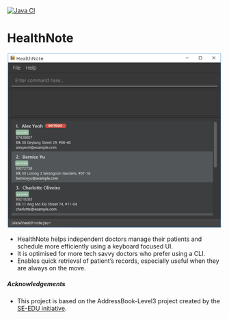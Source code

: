 [![Java CI](https://github.com/AY2526S1-CS2103T-F11-1/tp/actions/workflows/gradle.yml/badge.svg)](https://github.com/AY2526S1-CS2103T-F11-1/tp/actions/workflows/gradle.yml)
# HealthNote

![Ui](docs/images/Ui.png)

* HealthNote helps independent doctors manage their patients and schedule more efficiently using a keyboard focused UI.
* It is optimised for more tech savvy doctors who prefer using a CLI.
* Enables quick retrieval of patient’s records, especially useful when they are always on the move.

##### Acknowledgements
- This project is based on the AddressBook-Level3 project created by the [SE-EDU initiative](https://se-education.org).
